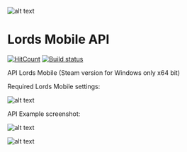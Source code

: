 ![alt text](https://i.ibb.co/Y7vfHq0/image.png)

# Lords Mobile API
[![HitCount](http://hits.dwyl.com/Nekiplay/https://githubcom/Nekiplay/LordsMobileAPI.svg)](http://hits.dwyl.com/Nekiplay/https://githubcom/Nekiplay/LordsMobileAPI)
[![Build status](https://ci.appveyor.com/api/projects/status/gnrlqsxr2xda5c5l?svg=true)](https://ci.appveyor.com/project/Nekiplay/lordsmobileapi)

API Lords Mobile (Steam version for Windows only x64 bit)

Required Lords Mobile settings:

![alt text](https://i.ibb.co/qY1HDYY/image.png)

API Example screenshot:

![alt text](https://i.ibb.co/CnbsGXk/image.png)

![alt text](https://i.ibb.co/714J1wb/image.png)
